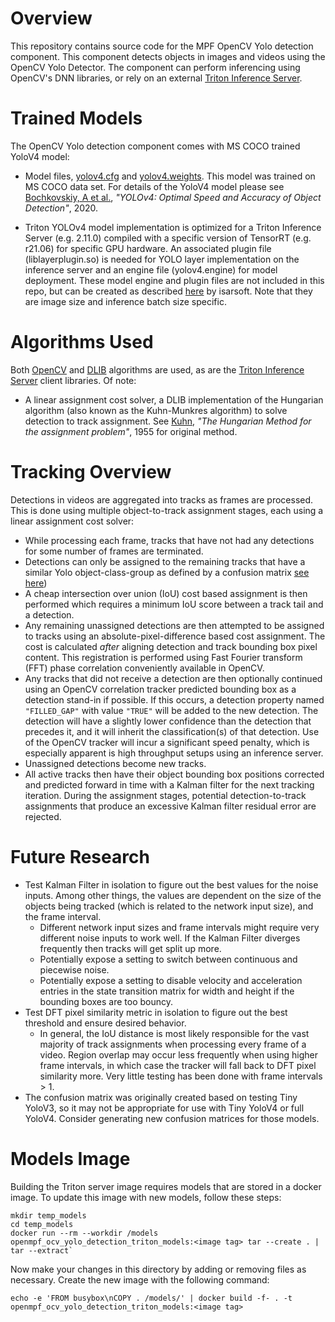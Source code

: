 # Overview

This repository contains source code for the MPF OpenCV Yolo detection component. This component detects objects in
images and videos using the OpenCV Yolo Detector. The component can perform inferencing using OpenCV's DNN libraries, or
rely on an external [Triton Inference Server](https://github.com/triton-inference-server).

# Trained Models

The OpenCV Yolo detection component comes with MS COCO trained YoloV4 model:

* Model files,
  [yolov4.cfg](https://github.com/AlexeyAB/darknet/blob/master/cfg/yolov4.cfg) and
  [yolov4.weights](https://drive.google.com/open?id=1cewMfusmPjYWbrnuJRuKhPMwRe_b9PaT). This model was trained on MS
  COCO data set. For details of the YoloV4 model please see
  [Bochkovskiy, A et al.](https://arxiv.org/abs/2004.10934), *"YOLOv4: Optimal Speed and Accuracy of Object Detection"*,
  2020.

* Triton YOLOv4 model implementation is optimized for a Triton Inference Server (e.g. 2.11.0) compiled with a specific
  version of TensorRT (e.g. r21.06) for specific GPU hardware. An associated plugin file (liblayerplugin.so) is needed
  for YOLO layer implementation on the inference server and an engine file (yolov4.engine) for model deployment. These
  model engine and plugin files are not included in this repo, but can be created as
  described [here](https://github.com/isarsoft/yolov4-triton-tensorrt) by isarsoft. Note that they are image size and
  inference batch size specific.

# Algorithms Used

Both [OpenCV](https://opencv.org) and [DLIB](http://dlib.net) algorithms are used, as are
the [Triton Inference Server](https://github.com/triton-inference-server) client libraries. Of note:

* A linear assignment cost solver, a DLIB implementation of the Hungarian algorithm (also known as the Kuhn-Munkres
  algorithm) to solve detection to track assignment. See
  [Kuhn](https://doi.org/10.1002/nav.3800020109), *"The Hungarian Method for the assignment problem"*, 1955 for original
  method.

# Tracking Overview

Detections in videos are aggregated into tracks as frames are processed. This is done using multiple object-to-track
assignment stages, each using a linear assignment cost solver:

* While processing each frame, tracks that have not had any detections for some number of frames are terminated.
* Detections can only be assigned to the remaining tracks that have a similar Yolo object-class-group as defined by a
  confusion matrix
  [see here](https://github.com/whynotw/YOLO_metric))
* A cheap intersection over union (IoU) cost based assignment is then performed which requires a minimum IoU score
  between a track tail and a detection.
* Any remaining unassigned detections are then attempted to be assigned to tracks using an absolute-pixel-difference
  based cost assignment. The cost is calculated _after_ aligning detection and track bounding box pixel content. This
  registration is performed using Fast Fourier transform (FFT) phase correlation conveniently available in OpenCV.
* Any tracks that did not receive a detection are then optionally continued using an OpenCV correlation tracker
  predicted bounding box as a detection stand-in if possible. If this occurs, a detection property named `"FILLED_GAP"`
  with value `"TRUE"` will be added to the new detection. The detection will have a slightly lower confidence than the
  detection that precedes it, and it will inherit the classification(s) of that detection. Use of the OpenCV tracker
  will incur a significant speed penalty, which is especially apparent is high throughput setups using an inference
  server.
* Unassigned detections become new tracks.
* All active tracks then have their object bounding box positions corrected and predicted forward in time with a Kalman
  filter for the next tracking iteration. During the assignment stages, potential detection-to-track assignments that
  produce an excessive Kalman filter residual error are rejected.

# Future Research

* Test Kalman Filter in isolation to figure out the best values for the noise inputs. Among other things, the values are
  dependent on the size of the objects being tracked (which is related to the network input size), and the frame
  interval.
    * Different network input sizes and frame intervals might require very different noise inputs to work well. If the
      Kalman Filter diverges frequently then tracks will get split up more.
    * Potentially expose a setting to switch between continuous and piecewise noise.
    * Potentially expose a setting to disable velocity and acceleration entries in the state transition matrix for width
      and height if the bounding boxes are too bouncy.
* Test DFT pixel similarity metric in isolation to figure out the best threshold and ensure desired behavior.
    * In general, the IoU distance is most likely responsible for the vast majority of track assignments when processing
      every frame of a video. Region overlap may occur less frequently when using higher frame intervals, in which case
      the tracker will fall back to DFT pixel similarity more. Very little testing has been done with frame intervals >
      1.
* The confusion matrix was originally created based on testing Tiny YoloV3, so it may not be appropriate for use with 
  Tiny YoloV4 or full YoloV4. Consider generating new confusion matrices for those models.

# Models Image

Building the Triton server image requires models that are stored in a docker image. To update this image with new
models, follow these steps:

```
mkdir temp_models
cd temp_models
docker run --rm --workdir /models openmpf_ocv_yolo_detection_triton_models:<image tag> tar --create . | tar --extract`
```

Now make your changes in this directory by adding or removing files as necessary. Create the new image with the
following command:

`echo -e 'FROM busybox\nCOPY . /models/' | docker build -f- . -t openmpf_ocv_yolo_detection_triton_models:<image tag>`

